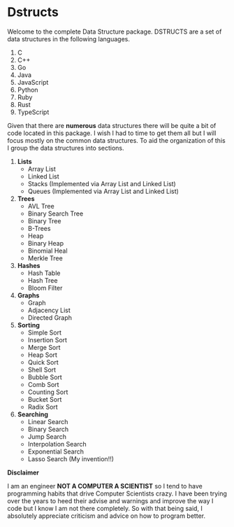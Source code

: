 # Dstructs
Welcome to the complete Data Structure package.  DSTRUCTS are a set
of data structures in the following languages.

1. C
2. C++
3. Go
4. Java
5. JavaScript
6. Python
7. Ruby
8. Rust
9. TypeScript

Given that there are **numerous** data structures there will be quite a bit of code located
in this package.  I wish I had to time to get them all but I will focus mostly on the
common data structures.  To aid the organization of this I group the data structures into
sections.
1. **Lists**
   - Array List
   - Linked List
   - Stacks (Implemented via Array List and Linked List)
   - Queues (Implemented via Array List and Linked List)
2. **Trees**
   - AVL Tree
   - Binary Search Tree
   - Binary Tree
   - B-Trees
   - Heap
   - Binary Heap
   - Binomial Heal
   - Merkle Tree
3. **Hashes**
   - Hash Table
   - Hash Tree
   - Bloom Filter
4. **Graphs**
   - Graph
   - Adjacency List
   - Directed Graph
5. **Sorting**
   - Simple Sort
   - Insertion Sort
   - Merge Sort
   - Heap Sort
   - Quick Sort
   - Shell Sort
   - Bubble Sort
   - Comb Sort
   - Counting Sort
   - Bucket Sort
   - Radix Sort
6. **Searching**
   - Linear Search
   - Binary Search
   - Jump Search
   - Interpolation Search
   - Exponential Search
   - Lasso Search (My invention!!)

**Disclaimer**

I am an engineer **NOT A COMPUTER A SCIENTIST** so I tend to have programming habits that drive
Computer Scientists crazy.  I have been trying over the years to heed their advise and
warnings and improve the way I code but I know I am not there completely.  So with that
being said, I absolutely appreciate criticism and advice on how to program better.
